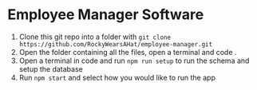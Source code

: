 # Employee Manager Software

1. Clone this git repo into a folder with `git clone https://github.com/RockyWearsAHat/employee-manager.git`
2. Open the folder containing all the files, open a terminal and code .
3. Open a terminal in code and run `npm run setup` to run the schema and setup the database
4. Run `npm start` and select how you would like to run the app
